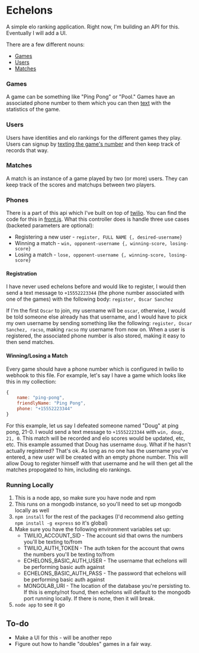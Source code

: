 # Echelons

A simple elo ranking application.
Right now, I'm building an API for this. Eventually I will add a UI.

There are a few different nouns:

+ [Games](#games)
+ [Users](#users)
+ [Matches](#matches)

### Games

A game can be something like "Ping Pong" or "Pool."
Games have an associated phone number to them which you can then [text](#phones)
with the statistics of the game.

### Users

Users have identities and elo rankings for the different games they play.
Users can signup by [texting the game's number](#phones) and then keep track
of records that way.

### Matches

A match is an instance of a game played by two (or more) users. They can keep
track of the scores and matchups between two players.

### Phones

There is a part of this api which I've built on top of [twilio](http://twilio.com).
You can find the code for this in [front.js](controllers/front.js). What this
controller does is handle three use cases (backeted parameters are optional):

+ Registering a new user - `register, FULL NAME {, desired-username}`
+ Winning a match - `win, opponent-username {, winning-score, losing-score}`
+ Losing a match - `lose, opponent-username {, winning-score, losing-score}`

#### Registration

I have never used echelons before and would like to register, I would then send
a text message to `+15552223344` (the phone number associated with one of the
games) with the following body: `register, Oscar Sanchez`

If I'm the first `Oscar` to join, my username will be `oscar`, otherwise, I would
be told someone else already has that username, and I would have to pick my own
username by sending something like the following:
`register, Oscar Sanchez, racso`, making `racso` my username from now on.
When a user is registered, the associated phone number is also stored, making it
easy to then send matches.

#### Winning/Losing a Match

Every game should have a phone number which is configured in twilio to webhook
to this file. For example, let's say I have a game which looks like this in my
collection:

```js
{
    name: "ping-pong",
    friendlyName: "Ping Pong",
    phone: "+15552223344"
}
```

For this example, let us say I defeated someone named "Doug" at ping pong, 21-0.
I would send a text message to `+15552223344` with `win, doug, 21, 0`.
This match will be recorded and elo scores would be updated, etc, etc. This
example assumed that Doug has username `doug`. What if he hasn't actually registered?
That's ok. As long as no one has the username you've entered, a new user will be
created with an empty phone number. This will allow Doug to register himself
with that username and he will then get all the matches propogated to him, including
elo rankings.

### Running Locally

1. This is a node app, so make sure you have node and npm
1. This runs on a mongodb instance, so you'll need to set up mongodb locally as well
1. `npm install` for the rest of the packages (I'd recommend also getting `npm install -g express` so it's global)
1. Make sure you have the following environment variables set up:
    + TWILIO_ACCOUNT_SID - The account sid that owns the numbers you'll be texting to/from
    + TWILIO_AUTH_TOKEN - The auth token for the account that owns the numbers you'll be texting to/from
    + ECHELONS_BASIC_AUTH_USER - The username that echelons will be performing basic auth against
    + ECHELONS_BASIC_AUTH_PASS - The password that echelons will be performing basic auth against
    + MONGOLAB_URI - The location of the database you're persisting to. If this is empty/not found, then echelons will default to the mongodb port running locally. If there is none, then it will break.
1. `node app` to see it go

## To-do

+ Make a UI for this - will be another repo
+ Figure out how to handle "doubles" games in a fair way.
